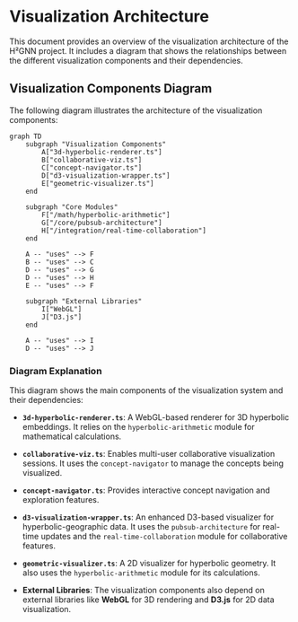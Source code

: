 # Visualization Architecture

This document provides an overview of the visualization architecture of the H²GNN project. It includes a diagram that shows the relationships between the different visualization components and their dependencies.

## Visualization Components Diagram

The following diagram illustrates the architecture of the visualization components:

```mermaid
graph TD
    subgraph "Visualization Components"
        A["3d-hyperbolic-renderer.ts"]
        B["collaborative-viz.ts"]
        C["concept-navigator.ts"]
        D["d3-visualization-wrapper.ts"]
        E["geometric-visualizer.ts"]
    end

    subgraph "Core Modules"
        F["/math/hyperbolic-arithmetic"]
        G["/core/pubsub-architecture"]
        H["/integration/real-time-collaboration"]
    end

    A -- "uses" --> F
    B -- "uses" --> C
    D -- "uses" --> G
    D -- "uses" --> H
    E -- "uses" --> F

    subgraph "External Libraries"
        I["WebGL"]
        J["D3.js"]
    end

    A -- "uses" --> I
    D -- "uses" --> J
```

### Diagram Explanation

This diagram shows the main components of the visualization system and their dependencies:

*   **`3d-hyperbolic-renderer.ts`**: A WebGL-based renderer for 3D hyperbolic embeddings. It relies on the `hyperbolic-arithmetic` module for mathematical calculations.

*   **`collaborative-viz.ts`**: Enables multi-user collaborative visualization sessions. It uses the `concept-navigator` to manage the concepts being visualized.

*   **`concept-navigator.ts`**: Provides interactive concept navigation and exploration features.

*   **`d3-visualization-wrapper.ts`**: An enhanced D3-based visualizer for hyperbolic-geographic data. It uses the `pubsub-architecture` for real-time updates and the `real-time-collaboration` module for collaborative features.

*   **`geometric-visualizer.ts`**: A 2D visualizer for hyperbolic geometry. It also uses the `hyperbolic-arithmetic` module for its calculations.

*   **External Libraries**: The visualization components also depend on external libraries like **WebGL** for 3D rendering and **D3.js** for 2D data visualization.
